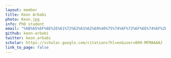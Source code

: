 ```yaml
---
layout: member
title: Keon Arbabi
photo: Keon.jpg
info: PhD student
email: "%6B%65%6F%6E%2E%61%72%62%61%62%69%40%75%74%6F%72%6F%6E%74%6F%2E%63%61"
github: keon-arbabi
twitter: keon_arbabi
scholar: https://scholar.google.com/citations?hl=en&user=009-MFMAAAAJ
link_to_page: false
---
```

